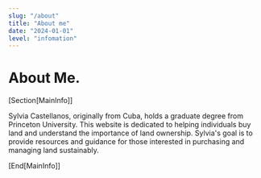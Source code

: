 ```yaml
---
slug: "/about"
title: "About me"
date: "2024-01-01"
level: "infomation"
---
```

# About Me.
[Section[MainInfo]]

Sylvia Castellanos, originally from Cuba, holds a graduate degree from Princeton University. This website is dedicated to helping individuals buy land and understand the importance of land ownership. Sylvia's goal is to provide resources and guidance for those interested in purchasing and managing land sustainably.

[End[MainInfo]]

